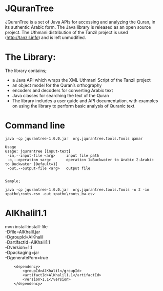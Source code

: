 # JQuranTree

JQuranTree is a set of Java APIs for accessing and analyzing the Quran, in its authentic Arabic form. The Java library is released as an open source project. The Uthmani distribution of the Tanzil project is used (http://tanzil.info) and is left unmodified.

# The Library:
The library contains;
* a Java API which wraps the XML Uthmani Script of the Tanzil project
* an object model for the Quran’s orthography
* encoders and decoders for converting Arabic text
* Java classes for searching the text of the Quran
* The library includes a user guide and API documentation, with examples on using the library to perform basic analysis of Quranic text.


# Command line

```!bash
java -cp jqurantree-1.0.0.jar  org.jqurantree.tools.Tools qamar

Usage
usage: jqurantree [input-text]
 -in,--input-file <arg>     input file path
 -o,--operation <arg>       operation 1=Buckwater to Arabic 2-Arabic to Buckwater [Default=1]
 -out,--output-file <arg>   output file


Sample;

java -cp jqurantree-1.0.0.jar  org.jqurantree.tools.Tools -o 2 -in <path>\roots.csv -out <path>\roots_bw.csv
```


# AlKhalil1.1
mvn install:install-file \
   -Dfile=AlKhalil.jar \
   -DgroupId=AlKhalil \
   -DartifactId=AlKhalil1.1 \
   -Dversion=1.1 \
   -Dpackaging=jar \
   -DgeneratePom=true


		<dependency>
			<groupId>AlKhalil</groupId>
			<artifactId>AlKhalil1.1</artifactId>
			<version>1.1</version>
		</dependency>